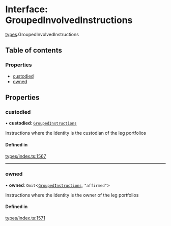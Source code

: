 # Interface: GroupedInvolvedInstructions

[types](../wiki/types).GroupedInvolvedInstructions

## Table of contents

### Properties

- [custodied](../wiki/types.GroupedInvolvedInstructions#custodied)
- [owned](../wiki/types.GroupedInvolvedInstructions#owned)

## Properties

### custodied

• **custodied**: [`GroupedInstructions`](../wiki/types.GroupedInstructions)

Instructions where the Identity is the custodian of the leg portfolios

#### Defined in

[types/index.ts:1567](https://github.com/PolymeshAssociation/polymesh-sdk/blob/07b115c8/src/types/index.ts#L1567)

___

### owned

• **owned**: `Omit`<[`GroupedInstructions`](../wiki/types.GroupedInstructions), ``"affirmed"``\>

Instructions where the Identity is the owner of the leg portfolios

#### Defined in

[types/index.ts:1571](https://github.com/PolymeshAssociation/polymesh-sdk/blob/07b115c8/src/types/index.ts#L1571)
